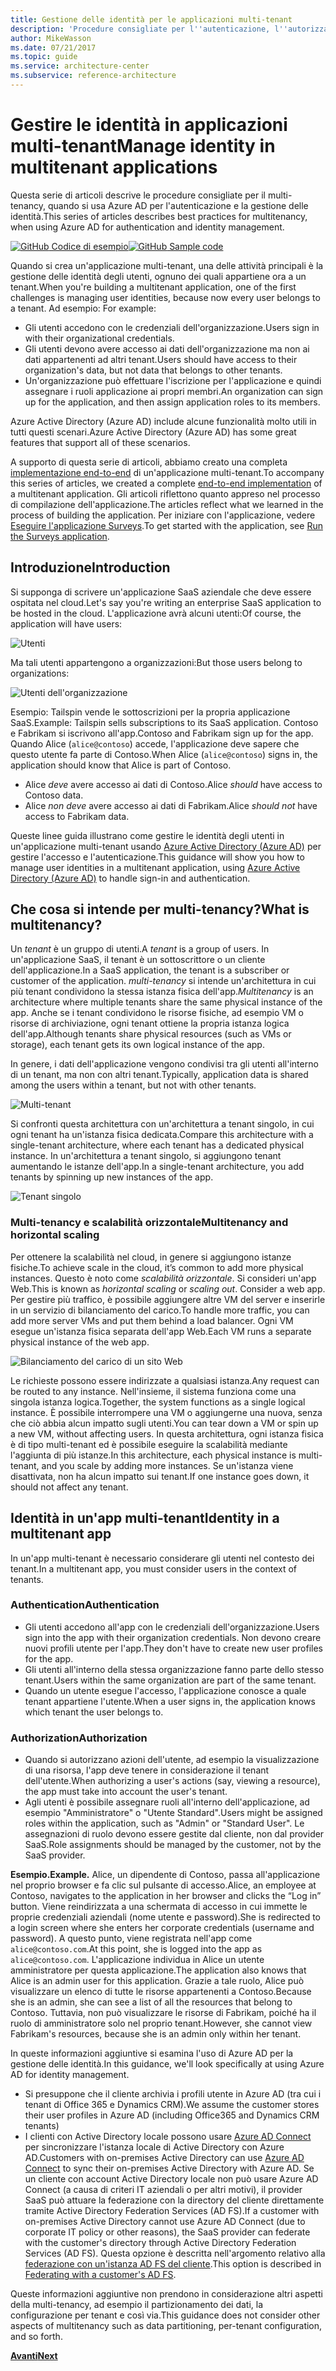 ```yaml
---
title: Gestione delle identità per le applicazioni multi-tenant
description: 'Procedure consigliate per l''autenticazione, l''autorizzazione e la gestione delle identità in applicazioni multi-tenant.'
author: MikeWasson
ms.date: 07/21/2017
ms.topic: guide
ms.service: architecture-center
ms.subservice: reference-architecture
---
```


# <a name="manage-identity-in-multitenant-applications"></a><span data-ttu-id="a6e9a-103">Gestire le identità in applicazioni multi-tenant</span><span class="sxs-lookup"><span data-stu-id="a6e9a-103">Manage identity in multitenant applications</span></span>

<span data-ttu-id="a6e9a-104">Questa serie di articoli descrive le procedure consigliate per il multi-tenancy, quando si usa Azure AD per l'autenticazione e la gestione delle identità.</span><span class="sxs-lookup"><span data-stu-id="a6e9a-104">This series of articles describes best practices for multitenancy, when using Azure AD for authentication and identity management.</span></span>

<span data-ttu-id="a6e9a-105">[![GitHub](../_images/github.png) Codice di esempio][sample-application]</span><span class="sxs-lookup"><span data-stu-id="a6e9a-105">[![GitHub](../_images/github.png) Sample code][sample-application]</span></span>

<span data-ttu-id="a6e9a-106">Quando si crea un'applicazione multi-tenant, una delle attività principali è la gestione delle identità degli utenti, ognuno dei quali appartiene ora a un tenant.</span><span class="sxs-lookup"><span data-stu-id="a6e9a-106">When you're building a multitenant application, one of the first challenges is managing user identities, because now every user belongs to a tenant.</span></span> <span data-ttu-id="a6e9a-107">Ad esempio: </span><span class="sxs-lookup"><span data-stu-id="a6e9a-107">For example:</span></span>

- <span data-ttu-id="a6e9a-108">Gli utenti accedono con le credenziali dell'organizzazione.</span><span class="sxs-lookup"><span data-stu-id="a6e9a-108">Users sign in with their organizational credentials.</span></span>
- <span data-ttu-id="a6e9a-109">Gli utenti devono avere accesso ai dati dell'organizzazione ma non ai dati appartenenti ad altri tenant.</span><span class="sxs-lookup"><span data-stu-id="a6e9a-109">Users should have access to their organization's data, but not data that belongs to other tenants.</span></span>
- <span data-ttu-id="a6e9a-110">Un'organizzazione può effettuare l'iscrizione per l'applicazione e quindi assegnare i ruoli applicazione ai propri membri.</span><span class="sxs-lookup"><span data-stu-id="a6e9a-110">An organization can sign up for the application, and then assign application roles to its members.</span></span>

<span data-ttu-id="a6e9a-111">Azure Active Directory (Azure AD) include alcune funzionalità molto utili in tutti questi scenari.</span><span class="sxs-lookup"><span data-stu-id="a6e9a-111">Azure Active Directory (Azure AD) has some great features that support all of these scenarios.</span></span>

<span data-ttu-id="a6e9a-112">A supporto di questa serie di articoli, abbiamo creato una completa [implementazione end-to-end][sample-application] di un'applicazione multi-tenant.</span><span class="sxs-lookup"><span data-stu-id="a6e9a-112">To accompany this series of articles, we created a complete [end-to-end implementation][sample-application] of a multitenant application.</span></span> <span data-ttu-id="a6e9a-113">Gli articoli riflettono quanto appreso nel processo di compilazione dell'applicazione.</span><span class="sxs-lookup"><span data-stu-id="a6e9a-113">The articles reflect what we learned in the process of building the application.</span></span> <span data-ttu-id="a6e9a-114">Per iniziare con l'applicazione, vedere [Eseguire l'applicazione Surveys][running-the-app].</span><span class="sxs-lookup"><span data-stu-id="a6e9a-114">To get started with the application, see [Run the Surveys application][running-the-app].</span></span>

## <a name="introduction"></a><span data-ttu-id="a6e9a-115">Introduzione</span><span class="sxs-lookup"><span data-stu-id="a6e9a-115">Introduction</span></span>

<span data-ttu-id="a6e9a-116">Si supponga di scrivere un'applicazione SaaS aziendale che deve essere ospitata nel cloud.</span><span class="sxs-lookup"><span data-stu-id="a6e9a-116">Let's say you're writing an enterprise SaaS application to be hosted in the cloud.</span></span> <span data-ttu-id="a6e9a-117">L'applicazione avrà alcuni utenti:</span><span class="sxs-lookup"><span data-stu-id="a6e9a-117">Of course, the application will have users:</span></span>

![Utenti](./images/users.png)

<span data-ttu-id="a6e9a-119">Ma tali utenti appartengono a organizzazioni:</span><span class="sxs-lookup"><span data-stu-id="a6e9a-119">But those users belong to organizations:</span></span>

![Utenti dell'organizzazione](./images/org-users.png)

<span data-ttu-id="a6e9a-121">Esempio: Tailspin vende le sottoscrizioni per la propria applicazione SaaS.</span><span class="sxs-lookup"><span data-stu-id="a6e9a-121">Example: Tailspin sells subscriptions to its SaaS application.</span></span> <span data-ttu-id="a6e9a-122">Contoso e Fabrikam si iscrivono all'app.</span><span class="sxs-lookup"><span data-stu-id="a6e9a-122">Contoso and Fabrikam sign up for the app.</span></span> <span data-ttu-id="a6e9a-123">Quando Alice (`alice@contoso`) accede, l'applicazione deve sapere che questo utente fa parte di Contoso.</span><span class="sxs-lookup"><span data-stu-id="a6e9a-123">When Alice (`alice@contoso`) signs in, the application should know that Alice is part of Contoso.</span></span>

- <span data-ttu-id="a6e9a-124">Alice *deve* avere accesso ai dati di Contoso.</span><span class="sxs-lookup"><span data-stu-id="a6e9a-124">Alice *should* have access to Contoso data.</span></span>
- <span data-ttu-id="a6e9a-125">Alice *non deve* avere accesso ai dati di Fabrikam.</span><span class="sxs-lookup"><span data-stu-id="a6e9a-125">Alice *should not* have access to Fabrikam data.</span></span>

<span data-ttu-id="a6e9a-126">Queste linee guida illustrano come gestire le identità degli utenti in un'applicazione multi-tenant usando [Azure Active Directory (Azure AD)](/azure/active-directory) per gestire l'accesso e l'autenticazione.</span><span class="sxs-lookup"><span data-stu-id="a6e9a-126">This guidance will show you how to manage user identities in a multitenant application, using [Azure Active Directory (Azure AD)](/azure/active-directory) to handle sign-in and authentication.</span></span>

<!-- markdownlint-disable MD026 -->

## <a name="what-is-multitenancy"></a><span data-ttu-id="a6e9a-127">Che cosa si intende per multi-tenancy?</span><span class="sxs-lookup"><span data-stu-id="a6e9a-127">What is multitenancy?</span></span>

<!-- markdownlint-enable MD026 -->

<span data-ttu-id="a6e9a-128">Un *tenant* è un gruppo di utenti.</span><span class="sxs-lookup"><span data-stu-id="a6e9a-128">A *tenant* is a group of users.</span></span> <span data-ttu-id="a6e9a-129">In un'applicazione SaaS, il tenant è un sottoscrittore o un cliente dell'applicazione.</span><span class="sxs-lookup"><span data-stu-id="a6e9a-129">In a SaaS application, the tenant is a subscriber or customer of the application.</span></span> <span data-ttu-id="a6e9a-130">*multi-tenancy* si intende un'architettura in cui più tenant condividono la stessa istanza fisica dell'app.</span><span class="sxs-lookup"><span data-stu-id="a6e9a-130">*Multitenancy* is an architecture where multiple tenants share the same physical instance of the app.</span></span> <span data-ttu-id="a6e9a-131">Anche se i tenant condividono le risorse fisiche, ad esempio VM o risorse di archiviazione, ogni tenant ottiene la propria istanza logica dell'app.</span><span class="sxs-lookup"><span data-stu-id="a6e9a-131">Although tenants share physical resources (such as VMs or storage), each tenant gets its own logical instance of the app.</span></span>

<span data-ttu-id="a6e9a-132">In genere, i dati dell'applicazione vengono condivisi tra gli utenti all'interno di un tenant, ma non con altri tenant.</span><span class="sxs-lookup"><span data-stu-id="a6e9a-132">Typically, application data is shared among the users within a tenant, but not with other tenants.</span></span>

![Multi-tenant](./images/multitenant.png)

<span data-ttu-id="a6e9a-134">Si confronti questa architettura con un'architettura a tenant singolo, in cui ogni tenant ha un'istanza fisica dedicata.</span><span class="sxs-lookup"><span data-stu-id="a6e9a-134">Compare this architecture with a single-tenant architecture, where each tenant has a dedicated physical instance.</span></span> <span data-ttu-id="a6e9a-135">In un'architettura a tenant singolo, si aggiungono tenant aumentando le istanze dell'app.</span><span class="sxs-lookup"><span data-stu-id="a6e9a-135">In a single-tenant architecture, you add tenants by spinning up new instances of the app.</span></span>

![Tenant singolo](./images/single-tenant.png)

### <a name="multitenancy-and-horizontal-scaling"></a><span data-ttu-id="a6e9a-137">Multi-tenancy e scalabilità orizzontale</span><span class="sxs-lookup"><span data-stu-id="a6e9a-137">Multitenancy and horizontal scaling</span></span>

<span data-ttu-id="a6e9a-138">Per ottenere la scalabilità nel cloud, in genere si aggiungono istanze fisiche.</span><span class="sxs-lookup"><span data-stu-id="a6e9a-138">To achieve scale in the cloud, it’s common to add more physical instances.</span></span> <span data-ttu-id="a6e9a-139">Questo è noto come *scalabilità orizzontale*. Si consideri un'app Web.</span><span class="sxs-lookup"><span data-stu-id="a6e9a-139">This is known as *horizontal scaling* or *scaling out*. Consider a web app.</span></span> <span data-ttu-id="a6e9a-140">Per gestire più traffico, è possibile aggiungere altre VM del server e inserirle in un servizio di bilanciamento del carico.</span><span class="sxs-lookup"><span data-stu-id="a6e9a-140">To handle more traffic, you can add more server VMs and put them behind a load balancer.</span></span> <span data-ttu-id="a6e9a-141">Ogni VM esegue un'istanza fisica separata dell'app Web.</span><span class="sxs-lookup"><span data-stu-id="a6e9a-141">Each VM runs a separate physical instance of the web app.</span></span>

![Bilanciamento del carico di un sito Web](./images/load-balancing.png)

<span data-ttu-id="a6e9a-143">Le richieste possono essere indirizzate a qualsiasi istanza.</span><span class="sxs-lookup"><span data-stu-id="a6e9a-143">Any request can be routed to any instance.</span></span> <span data-ttu-id="a6e9a-144">Nell'insieme, il sistema funziona come una singola istanza logica.</span><span class="sxs-lookup"><span data-stu-id="a6e9a-144">Together, the system functions as a single logical instance.</span></span> <span data-ttu-id="a6e9a-145">È possibile interrompere una VM o aggiungerne una nuova, senza che ciò abbia alcun impatto sugli utenti.</span><span class="sxs-lookup"><span data-stu-id="a6e9a-145">You can tear down a VM or spin up a new VM, without affecting users.</span></span> <span data-ttu-id="a6e9a-146">In questa architettura, ogni istanza fisica è di tipo multi-tenant ed è possibile eseguire la scalabilità mediante l'aggiunta di più istanze.</span><span class="sxs-lookup"><span data-stu-id="a6e9a-146">In this architecture, each physical instance is multi-tenant, and you scale by adding more instances.</span></span> <span data-ttu-id="a6e9a-147">Se un'istanza viene disattivata, non ha alcun impatto sui tenant.</span><span class="sxs-lookup"><span data-stu-id="a6e9a-147">If one instance goes down, it should not affect any tenant.</span></span>

## <a name="identity-in-a-multitenant-app"></a><span data-ttu-id="a6e9a-148">Identità in un'app multi-tenant</span><span class="sxs-lookup"><span data-stu-id="a6e9a-148">Identity in a multitenant app</span></span>

<span data-ttu-id="a6e9a-149">In un'app multi-tenant è necessario considerare gli utenti nel contesto dei tenant.</span><span class="sxs-lookup"><span data-stu-id="a6e9a-149">In a multitenant app, you must consider users in the context of tenants.</span></span>

### <a name="authentication"></a><span data-ttu-id="a6e9a-150">Authentication</span><span class="sxs-lookup"><span data-stu-id="a6e9a-150">Authentication</span></span>

- <span data-ttu-id="a6e9a-151">Gli utenti accedono all'app con le credenziali dell'organizzazione.</span><span class="sxs-lookup"><span data-stu-id="a6e9a-151">Users sign into the app with their organization credentials.</span></span> <span data-ttu-id="a6e9a-152">Non devono creare nuovi profili utente per l'app.</span><span class="sxs-lookup"><span data-stu-id="a6e9a-152">They don't have to create new user profiles for the app.</span></span>
- <span data-ttu-id="a6e9a-153">Gli utenti all'interno della stessa organizzazione fanno parte dello stesso tenant.</span><span class="sxs-lookup"><span data-stu-id="a6e9a-153">Users within the same organization are part of the same tenant.</span></span>
- <span data-ttu-id="a6e9a-154">Quando un utente esegue l'accesso, l'applicazione conosce a quale tenant appartiene l'utente.</span><span class="sxs-lookup"><span data-stu-id="a6e9a-154">When a user signs in, the application knows which tenant the user belongs to.</span></span>

### <a name="authorization"></a><span data-ttu-id="a6e9a-155">Authorization</span><span class="sxs-lookup"><span data-stu-id="a6e9a-155">Authorization</span></span>

- <span data-ttu-id="a6e9a-156">Quando si autorizzano azioni dell'utente, ad esempio la visualizzazione di una risorsa, l'app deve tenere in considerazione il tenant dell'utente.</span><span class="sxs-lookup"><span data-stu-id="a6e9a-156">When authorizing a user's actions (say, viewing a resource), the app must take into account the user's tenant.</span></span>
- <span data-ttu-id="a6e9a-157">Agli utenti è possibile assegnare ruoli all'interno dell'applicazione, ad esempio "Amministratore" o "Utente Standard".</span><span class="sxs-lookup"><span data-stu-id="a6e9a-157">Users might be assigned roles within the application, such as "Admin" or "Standard User".</span></span> <span data-ttu-id="a6e9a-158">Le assegnazioni di ruolo devono essere gestite dal cliente, non dal provider SaaS.</span><span class="sxs-lookup"><span data-stu-id="a6e9a-158">Role assignments should be managed by the customer, not by the SaaS provider.</span></span>

<span data-ttu-id="a6e9a-159">**Esempio.**</span><span class="sxs-lookup"><span data-stu-id="a6e9a-159">**Example.**</span></span> <span data-ttu-id="a6e9a-160">Alice, un dipendente di Contoso, passa all'applicazione nel proprio browser e fa clic sul pulsante di accesso.</span><span class="sxs-lookup"><span data-stu-id="a6e9a-160">Alice, an employee at Contoso, navigates to the application in her browser and clicks the “Log in” button.</span></span> <span data-ttu-id="a6e9a-161">Viene reindirizzata a una schermata di accesso in cui immette le proprie credenziali aziendali (nome utente e password).</span><span class="sxs-lookup"><span data-stu-id="a6e9a-161">She is redirected to a login screen where she enters her corporate credentials (username and password).</span></span> <span data-ttu-id="a6e9a-162">A questo punto, viene registrata nell'app come `alice@contoso.com`.</span><span class="sxs-lookup"><span data-stu-id="a6e9a-162">At this point, she is logged into the app as `alice@contoso.com`.</span></span> <span data-ttu-id="a6e9a-163">L'applicazione individua in Alice un utente amministratore per questa applicazione.</span><span class="sxs-lookup"><span data-stu-id="a6e9a-163">The application also knows that Alice is an admin user for this application.</span></span> <span data-ttu-id="a6e9a-164">Grazie a tale ruolo, Alice può visualizzare un elenco di tutte le risorse appartenenti a Contoso.</span><span class="sxs-lookup"><span data-stu-id="a6e9a-164">Because she is an admin, she can see a list of all the resources that belong to Contoso.</span></span> <span data-ttu-id="a6e9a-165">Tuttavia, non può visualizzare le risorse di Fabrikam, poiché ha il ruolo di amministratore solo nel proprio tenant.</span><span class="sxs-lookup"><span data-stu-id="a6e9a-165">However, she cannot view Fabrikam's resources, because she is an admin only within her tenant.</span></span>

<span data-ttu-id="a6e9a-166">In queste informazioni aggiuntive si esamina l'uso di Azure AD per la gestione delle identità.</span><span class="sxs-lookup"><span data-stu-id="a6e9a-166">In this guidance, we'll look specifically at using Azure AD for identity management.</span></span>

- <span data-ttu-id="a6e9a-167">Si presuppone che il cliente archivia i profili utente in Azure AD (tra cui i tenant di Office 365 e Dynamics CRM).</span><span class="sxs-lookup"><span data-stu-id="a6e9a-167">We assume the customer stores their user profiles in Azure AD (including Office365 and Dynamics CRM tenants)</span></span>
- <span data-ttu-id="a6e9a-168">I clienti con Active Directory locale possono usare [Azure AD Connect](/azure/active-directory/hybrid/whatis-hybrid-identity) per sincronizzare l'istanza locale di Active Directory con Azure AD.</span><span class="sxs-lookup"><span data-stu-id="a6e9a-168">Customers with on-premises Active Directory can use [Azure AD Connect](/azure/active-directory/hybrid/whatis-hybrid-identity) to sync their on-premises Active Directory with Azure AD.</span></span> <span data-ttu-id="a6e9a-169">Se un cliente con account Active Directory locale non può usare Azure AD Connect (a causa di criteri IT aziendali o per altri motivi), il provider SaaS può attuare la federazione con la directory del cliente direttamente tramite Active Directory Federation Services (AD FS).</span><span class="sxs-lookup"><span data-stu-id="a6e9a-169">If a customer with on-premises Active Directory cannot use Azure AD Connect (due to corporate IT policy or other reasons), the SaaS provider can federate with the customer's directory through Active Directory Federation Services (AD FS).</span></span> <span data-ttu-id="a6e9a-170">Questa opzione è descritta nell'argomento relativo alla [federazione con un'istanza AD FS del cliente](adfs.md).</span><span class="sxs-lookup"><span data-stu-id="a6e9a-170">This option is described in [Federating with a customer's AD FS](adfs.md).</span></span>

<span data-ttu-id="a6e9a-171">Queste informazioni aggiuntive non prendono in considerazione altri aspetti della multi-tenancy, ad esempio il partizionamento dei dati, la configurazione per tenant e così via.</span><span class="sxs-lookup"><span data-stu-id="a6e9a-171">This guidance does not consider other aspects of multitenancy such as data partitioning, per-tenant configuration, and so forth.</span></span>

[<span data-ttu-id="a6e9a-172">**Avanti**</span><span class="sxs-lookup"><span data-stu-id="a6e9a-172">**Next**</span></span>](./tailspin.md)

<!-- links -->

[sample-application]: https://github.com/mspnp/multitenant-saas-guidance
[running-the-app]: ./run-the-app.md
